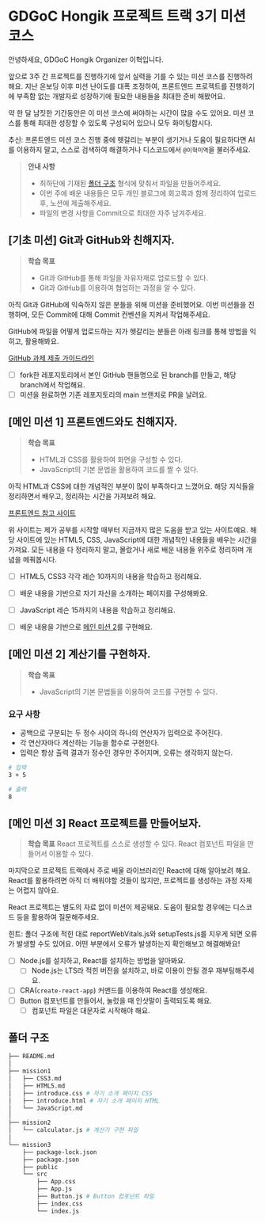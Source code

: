# GDGoC Hongik 프로젝트 트랙 3기 미션 코스

안녕하세요, GDGoC Hongik Organizer 이혁입니다.

앞으로 3주 간 프로젝트를 진행하기에 앞서 실력을 기를 수 있는 미션 코스를 진행하려 해요. 지난 온보딩 이후 미션 난이도를 대폭 조정하여, 프론트엔드 프로젝트를 진행하기에 부족함 없는 개발자로 성장하기에 필요한 내용들을 최대한 준비 해봤어요.

약 한 달 남짓한 기간동안은 이 미션 코스에 써야하는 시간이 많을 수도 있어요. 미션 코스를 통해 최대한 성장할 수 있도록 구성되어 있으니 모두 화이팅합시다.

추신: 프론트엔드 미션 코스 진행 중에 헷갈리는 부분이 생기거나 도움이 필요하다면 AI를 이용하지 말고, 스스로 검색하여 해결하거나 디스코드에서 `@이혁미역`을 불러주세요.

> **안내 사항**
>
> - 최하단에 기재된 [폴더 구조](#폴더-구조) 형식에 맞춰서 파일을 만들어주세요.
> - 이번 주에 배운 내용들은 모두 개인 블로그에 회고록과 함께 정리하여 업로드 후, 노션에 제출해주세요.
> - 파일의 변경 사항을 Commit으로 최대한 자주 남겨주세요.

## [기초 미션] Git과 GitHub와 친해지자.

> **학습 목표**
>
> - Git과 GitHub를 통해 파일을 자유자재로 업로드할 수 있다.
> - Git과 GitHub를 이용하여 협업하는 과정을 알 수 있다.

아직 Git과 GitHub에 익숙하지 않은 분들을 위해 미션을 준비했어요. 이번 미션들을 진행하며, 모든 Commit에 대해 Commit 컨벤션을 지켜서 작업해주세요.

GitHub에 파일을 어떻게 업로드하는 지가 헷갈리는 분들은 아래 링크를 통해 방법을 익히고, 활용해봐요.

[GitHub 과제 제출 가이드라인](https://www.gdschongik.com/project-track/3/guide/github)

- [ ] fork한 레포지토리에서 본인 GitHub 핸들명으로 된 branch를 만들고, 해당 branch에서 작업해요.
- [ ] 미션을 완료하면 기존 레포지토리의 main 브랜치로 PR을 날려요.

## [메인 미션 1] 프론트엔드와도 친해지자.

> **학습 목표**
>
> - HTML과 CSS를 활용하여 화면을 구성할 수 있다.
> - JavaScript의 기본 문법을 활용하여 코드를 짤 수 있다.

아직 HTML과 CSS에 대한 개념적인 부분이 많이 부족하다고 느꼈어요. 해당 지식들을 정리하면서 배우고, 정리하는 시간을 가져보려 해요.

[프론트엔드 참고 사이트](https://poiemaweb.com/)

위 사이트는 제가 공부를 시작할 때부터 지금까지 많은 도움을 받고 있는 사이트예요. 해당 사이트에 있는 HTML5, CSS, JavaScript에 대한 개념적인 내용들을 배우는 시간을 가져요. 모든 내용을 다 정리하지 말고, 몰랐거나 새로 배운 내용들 위주로 정리하며 개념을 메꿔봅시다.

- [ ] HTML5, CSS3 각각 레슨 10까지의 내용을 학습하고 정리해요.
- [ ] 배운 내용을 기반으로 자기 자신을 소개하는 페이지를 구성해봐요.

- [ ] JavaScript 레슨 15까지의 내용을 학습하고 정리해요.
- [ ] 배운 내용을 기반으로 [메인 미션 2](#메인-미션-2-계산기를-구현하자)를 구현해요.

## [메인 미션 2] 계산기를 구현하자.

> **학습 목표**
>
> - JavaScript의 기본 문법들을 이용하여 코드를 구현할 수 있다.

### 요구 사항

- 공백으로 구분되는 두 정수 사이의 하나의 연산자가 입력으로 주어진다.
- 각 연산자마다 계산하는 기능을 함수로 구현한다.
- 입력은 항상 출력 결과가 정수인 경우만 주어지며, 오류는 생각하지 않는다.

```bash
# 입력
3 + 5
```

```bash
# 출력
8
```

## [메인 미션 3] React 프로젝트를 만들어보자.

> **학습 목표**
> React 프로젝트를 스스로 생성할 수 있다.
> React 컴포넌트 파일을 만들어서 이용할 수 있다.

마지막으로 프로젝트 트랙에서 주로 배울 라이브러리인 React에 대해 알아보려 해요. React를 활용하려면 아직 더 배워야할 것들이 많지만, 프로젝트를 생성하는 과정 자체는 어렵지 않아요.

React 프로젝트는 별도의 자료 없이 미션이 제공돼요. 도움이 필요할 경우에는 디스코드 등을 활용하여 질문해주세요.

힌트: 폴더 구조에 적힌 대로 reportWebVitals.js와 setupTests.js를 지우게 되면 오류가 발생할 수도 있어요. 어떤 부분에서 오류가 발생하는지 확인해보고 해결해봐요!

- [ ] Node.js를 설치하고, React를 설치하는 방법을 알아봐요.
  - [ ] Node.js는 LTS라 적힌 버전을 설치하고, 바로 이용이 안될 경우 재부팅해주세요.
- [ ] CRA(`create-react-app`) 커맨드를 이용하여 React를 생성해요.
- [ ] Button 컴포넌트를 만들어서, 눌렀을 때 인삿말이 출력되도록 해요.
  - [ ] 컴포넌트 파일은 대문자로 시작해야 해요.

## 폴더 구조

```bash
├── README.md
│
├── mission1
│   ├── CSS3.md
│   ├── HTML5.md
│   ├── introduce.css # 자기 소개 페이지 CSS
│   ├── introduce.html # 자기 소개 페이지 HTML
│   └── JavaScript.md
│
├── mission2
│   └── calculator.js # 계산기 구현 파일
│
└── mission3
    ├── package-lock.json
    ├── package.json
    ├── public
    └── src
        ├── App.css
        ├── App.js
        ├── Button.js # Button 컴포넌트 파일
        ├── index.css
        └── index.js
```
